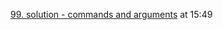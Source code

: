 [99. solution - commands and arguments](https://www.udemy.com/course/certified-kubernetes-administrator-with-practice-tests/learn/lecture/21744338#notes) at 15:49

